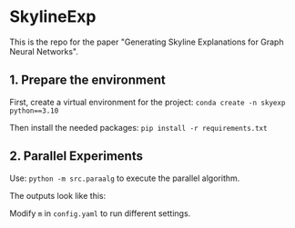 # SkylineExp

This is the repo for the paper "Generating Skyline Explanations for Graph Neural Networks".

## 1. Prepare the environment

First, create a virtual environment for the project:
`conda create -n skyexp python==3.10`

Then install the needed packages: 
`pip install -r requirements.txt`

## 2. Parallel Experiments

Use:
`python -m src.paraalg`
to execute the parallel algorithm.

The outputs look like this: 

Modify `m` in `config.yaml` to run different settings. 
